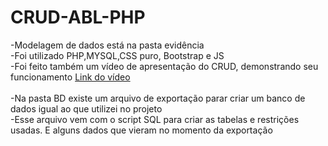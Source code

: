 # CRUD-ABL-PHP
-Modelagem de dados está na pasta evidência
<br>
-Foi utilizado PHP,MYSQL,CSS puro, Bootstrap e JS
<br>
-Foi feito também um vídeo de apresentação do CRUD, demonstrando seu funcionamento
<a href="https://youtu.be/iuVrRLR_m0w">Link do vídeo</a>
<br>
<br>
-Na pasta BD existe um arquivo de exportação parar criar um banco de dados igual ao que utilizei no projeto
<br>
-Esse arquivo vem com o script SQL para criar as tabelas e restrições usadas. E alguns dados que vieram no momento da exportação
<br>


